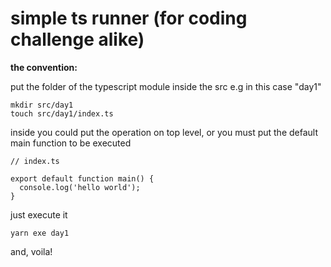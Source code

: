# simple ts runner (for coding challenge alike)

__the convention:__

put the folder of the typescript module inside the src e.g in this case "day1"

```
mkdir src/day1
touch src/day1/index.ts
```

inside you could put the operation on top level, or you must put the default main function to be executed

```
// index.ts

export default function main() {
  console.log('hello world');
}
```

just execute it

```
yarn exe day1
```

and,
voila!

